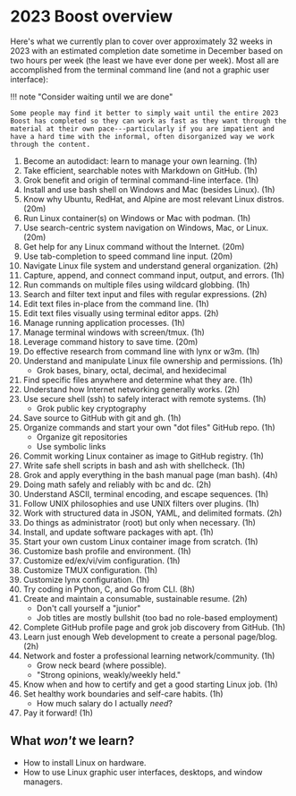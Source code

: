# 2023 Boost overview

Here's what we currently plan to cover over approximately 32 weeks in 2023 with an estimated completion date sometime in December based on two hours per week (the least we have ever done per week). Most all are accomplished from the terminal command line (and not a graphic user interface):

!!! note "Consider waiting until we are done"

    Some people may find it better to simply wait until the entire 2023 Boost has completed so they can work as fast as they want through the material at their own pace---particularly if you are impatient and have a hard time with the informal, often disorganized way we work through the content.

1.  Become an autodidact: learn to manage your own learning. (1h)
1.  Take efficient, searchable notes with Markdown on GitHub. (1h)
1.  Grok benefit and origin of terminal command-line interface. (1h)
1.  Install and use bash shell on Windows and Mac (besides Linux). (1h)
1.  Know why Ubuntu, RedHat, and Alpine are most relevant Linux distros. (20m)
1.  Run Linux container(s) on Windows or Mac with podman. (1h)
1.  Use search-centric system navigation on Windows, Mac, or Linux. (20m)
1.  Get help for any Linux command without the Internet. (20m)
1.  Use tab-completion to speed command line input. (20m)
1.  Navigate Linux file system and understand general organization. (2h)
1.  Capture, append, and connect command input, output, and errors. (1h)
1.  Run commands on multiple files using wildcard globbing. (1h)
1.  Search and filter text input and files with regular expressions. (2h)
1.  Edit text files in-place from the command line. (1h)
1.  Edit text files visually using terminal editor apps. (2h)
1.  Manage running application processes. (1h)
1.  Manage terminal windows with screen/tmux. (1h)
1.  Leverage command history to save time. (20m)
1.  Do effective research from command line with lynx or w3m. (1h)
1.  Understand and manipulate Linux file ownership and permissions. (1h)
    * Grok bases, binary, octal, decimal, and hexidecimal
1.  Find specific files anywhere and determine what they are. (1h)
1.  Understand how Internet networking generally works. (2h)
1.  Use secure shell (ssh) to safely interact with remote systems. (1h)
    * Grok public key cryptography
1.  Save source to GitHub with git and gh. (1h)
1.  Organize commands and start your own "dot files" GitHub repo. (1h)
    * Organize git repositories
    * Use symbolic links
1.  Commit working Linux container as image to GitHub registry. (1h)
1.  Write safe shell scripts in bash and ash with shellcheck. (1h)
1.  Grok and apply everything in the bash manual page (man bash). (4h)
1.  Doing math safely and reliably with bc and dc. (2h)
1.  Understand ASCII, terminal encoding, and escape sequences. (1h)
1.  Follow UNIX philosophies and use UNIX filters over plugins. (1h)
1.  Work with structured data in JSON, YAML, and delimited formats. (2h)
1.  Do things as administrator (root) but only when necessary. (1h)
1.  Install, and update software packages with apt. (1h)
1.  Start your own custom Linux container image from scratch. (1h)
1.  Customize bash profile and environment. (1h)
1.  Customize ed/ex/vi/vim configuration. (1h)
1.  Customize TMUX configuration. (1h)
1.  Customize lynx configuration. (1h)
1.  Try coding in Python, C, and Go from CLI. (8h)
1.  Create and maintain a consumable, sustainable resume. (2h)
    * Don't call yourself a "junior"
    * Job titles are mostly bullshit (too bad no role-based employment)
1.  Complete GitHub profile page and grok job discovery from GitHub. (1h)
1.  Learn just enough Web development to create a personal page/blog. (2h)
1.  Network and foster a professional learning network/community. (1h)
    * Grow neck beard (where possible).
    * "Strong opinions, weakly/weekly held."
1.  Know when and how to certify and get a good starting Linux job. (1h)
1.  Set healthy work boundaries and self-care habits. (1h)
    * How much salary do I actually *need*?
1.  Pay it forward! (1h)

## What *won't* we learn?

* How to install Linux on hardware.
* How to use Linux graphic user interfaces, desktops, and window managers.

